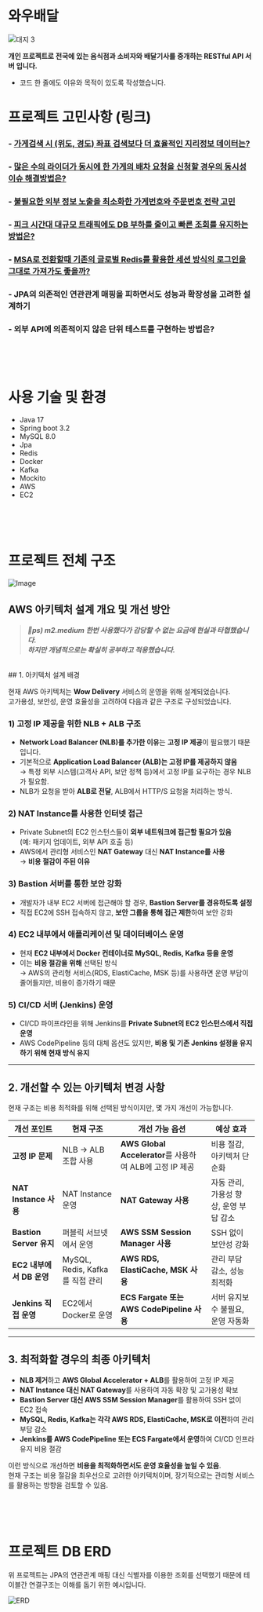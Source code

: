 # 와우배달
![대지 3](https://github.com/user-attachments/assets/43ee19c7-c677-4e55-a7bf-5a49d0f96f85)  
   
**개인 프로젝트로 전국에 있는 음식점과 소비자와 배달기사를 중개하는 RESTful API 서버 입니다.**
- 코드 한 줄에도 이유와 목적이 있도록 작성했습니다.

# 프로젝트 고민사항 (링크)
### - [가게검색 시 (위도, 경도) 좌표 검색보다 더 효율적인 지리정보 데이터는?](https://destiny-nylon-d49.notion.site/10ac20cd297280d2ac77cd65e79ab7ec?pvs=4)
### - [많은 수의 라이더가 동시에 한 가게의 배차 요청을 신청할 경우의 동시성 이슈 해결방법은?](https://destiny-nylon-d49.notion.site/181c20cd2972808aa946ea2221f4fcb4?pvs=4)
### - [불필요한 외부 정보 노출을 최소화한 가게번호와 주문번호 전략 고민](https://destiny-nylon-d49.notion.site/120c20cd297280eb87ead81d9ec1d6d6?pvs=4)
### - [피크 시간대 대규모 트래픽에도 DB 부하를 줄이고 빠른 조회를 유지하는 방법은?](https://destiny-nylon-d49.notion.site/DB-184c20cd29728036b4dacd5c871aede1?pvs=4)
### - [MSA로 전환할때 기존의 글로벌 Redis를 활용한 세션 방식의 로그인을 그대로 가져가도 좋을까?](https://destiny-nylon-d49.notion.site/MSA-Redis-110c20cd297280629519f18ea906d84e?pvs=4)
### - JPA의 의존적인 연관관계 매핑을 피하면서도 성능과 확장성을 고려한 설계하기
### - 외부 API에 의존적이지 않은 단위 테스트를 구현하는 방법은?
<br/>
<br/>
<br/>

# 사용 기술 및 환경
- Java 17
- Spring boot 3.2
- MySQL 8.0
- Jpa
- Redis
- Docker
- Kafka
- Mockito
- AWS
- EC2
  
<br/>
<br/>
<br/>
  
# 프로젝트 전체 구조

![Image](https://github.com/user-attachments/assets/546cccc6-5ff9-41ea-b0d0-ecf91bb3efb1)

## AWS 아키텍처 설계 개요 및 개선 방안

>***🚀ps) m2.medium 한번 사용했다가 감당할 수 없는 요금에 현실과 타협했습니다.  
하지만 개념적으로는 확실히 공부하고 적용했습니다.***
<br/>
## 1. 아키텍처 설계 배경

현재 AWS 아키텍처는 **Wow Delivery** 서비스의 운영을 위해 설계되었습니다.  
고가용성, 보안성, 운영 효율성을 고려하여 다음과 같은 구조로 구성되었습니다.

### 1) 고정 IP 제공을 위한 NLB + ALB 구조
- **Network Load Balancer (NLB)를 추가한 이유**는 **고정 IP 제공**이 필요했기 때문입니다.
- 기본적으로 **Application Load Balancer (ALB)는 고정 IP를 제공하지 않음**  
  → 특정 외부 시스템(고객사 API, 보안 정책 등)에서 고정 IP를 요구하는 경우 NLB가 필요함.
- NLB가 요청을 받아 **ALB로 전달**, ALB에서 HTTP/S 요청을 처리하는 방식.

### 2) NAT Instance를 사용한 인터넷 접근
- Private Subnet의 EC2 인스턴스들이 **외부 네트워크에 접근할 필요가 있음**  
  (예: 패키지 업데이트, 외부 API 호출 등)
- AWS에서 관리형 서비스인 **NAT Gateway** 대신 **NAT Instance를 사용**  
  → **비용 절감이 주된 이유**

### 3) Bastion 서버를 통한 보안 강화
- 개발자가 내부 EC2 서버에 접근해야 할 경우, **Bastion Server를 경유하도록 설정**
- 직접 EC2에 SSH 접속하지 않고, **보안 그룹을 통해 접근 제한**하여 보안 강화

### 4) EC2 내부에서 애플리케이션 및 데이터베이스 운영
- 현재 **EC2 내부에서 Docker 컨테이너로 MySQL, Redis, Kafka 등을 운영**
- 이는 **비용 절감을 위해** 선택된 방식  
  → AWS의 관리형 서비스(RDS, ElastiCache, MSK 등)를 사용하면 운영 부담이 줄어들지만, 비용이 증가하기 때문

### 5) CI/CD 서버 (Jenkins) 운영
- CI/CD 파이프라인을 위해 Jenkins를 **Private Subnet의 EC2 인스턴스에서 직접 운영**
- AWS CodePipeline 등의 대체 옵션도 있지만, **비용 및 기존 Jenkins 설정을 유지하기 위해 현재 방식 유지**

---

## 2. 개선할 수 있는 아키텍처 변경 사항
현재 구조는 비용 최적화를 위해 선택된 방식이지만, 몇 가지 개선이 가능합니다.

| 개선 포인트 | 현재 구조 | 개선 가능 옵션 | 예상 효과 |
|------------|---------|-------------|---------|
| **고정 IP 문제** | NLB → ALB 조합 사용 | **AWS Global Accelerator**를 사용하여 ALB에 고정 IP 제공 | 비용 절감, 아키텍처 단순화 |
| **NAT Instance 사용** | NAT Instance 운영 | **NAT Gateway 사용** | 자동 관리, 가용성 향상, 운영 부담 감소 |
| **Bastion Server 유지** | 퍼블릭 서브넷에서 운영 | **AWS SSM Session Manager 사용** | SSH 없이 보안성 강화 |
| **EC2 내부에서 DB 운영** | MySQL, Redis, Kafka를 직접 관리 | **AWS RDS, ElastiCache, MSK 사용** | 관리 부담 감소, 성능 최적화 |
| **Jenkins 직접 운영** | EC2에서 Docker로 운영 | **ECS Fargate 또는 AWS CodePipeline 사용** | 서버 유지보수 불필요, 운영 자동화 |

---

## 3. 최적화할 경우의 최종 아키텍처
- **NLB 제거**하고 **AWS Global Accelerator + ALB**를 활용하여 고정 IP 제공
- **NAT Instance 대신 NAT Gateway**를 사용하여 자동 확장 및 고가용성 확보
- **Bastion Server 대신 AWS SSM Session Manager**를 활용하여 SSH 없이 EC2 접속
- **MySQL, Redis, Kafka는 각각 AWS RDS, ElastiCache, MSK로 이전**하여 관리 부담 감소
- **Jenkins를 AWS CodePipeline 또는 ECS Fargate에서 운영**하여 CI/CD 인프라 유지 비용 절감

이런 방식으로 개선하면 **비용을 최적화하면서도 운영 효율성을 높일 수 있음**.  
현재 구조는 비용 절감을 최우선으로 고려한 아키텍처이며, 장기적으로는 관리형 서비스를 활용하는 방향을 검토할 수 있음.
  
<br/>
<br/>
<br/>
  
# 프로젝트 DB ERD
위 프로젝트는 JPA의 연관관계 매핑 대신 식별자를 이용한 조회를 선택했기 때문에 테이블간 연결구조는 이해를 돕기 위한 예시입니다.
  
![ERD](https://github.com/user-attachments/assets/ce388f11-b66e-499a-af43-2b8c2d2b3cb1)
